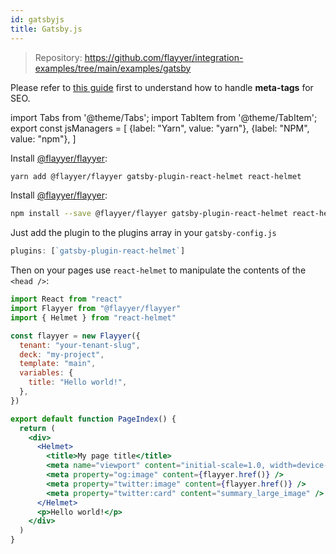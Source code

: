 ```yaml
---
id: gatsbyjs
title: Gatsby.js
---
```


> Repository: https://github.com/flayyer/integration-examples/tree/main/examples/gatsby

Please refer to [this guide](https://www.gatsbyjs.com/docs/add-seo-component/) first to understand how to handle **meta-tags** for SEO.

<!-- MDX variables -->
import Tabs from '@theme/Tabs';
import TabItem from '@theme/TabItem';
export const jsManagers = [
  {label: "Yarn", value: "yarn"},
  {label: "NPM", value: "npm"},
]

<Tabs groupId="js-manager" defaultValue="yarn" values={jsManagers}>
<TabItem value="yarn">

Install [@flayyer/flayyer](./flayyer-js.md):

```bash title="Terminal.app"
yarn add @flayyer/flayyer gatsby-plugin-react-helmet react-helmet
```

</TabItem>

<TabItem value="npm">

Install [@flayyer/flayyer](./flayyer-js.md):

```bash title="Terminal.app"
npm install --save @flayyer/flayyer gatsby-plugin-react-helmet react-helmet
```

</TabItem>
</Tabs>

Just add the plugin to the plugins array in your `gatsby-config.js`

```js title="gatsby-config.js"
plugins: [`gatsby-plugin-react-helmet`]
```

Then on your pages use `react-helmet` to manipulate the contents of the `<head />`:

```jsx title="pages/index.js"
import React from "react"
import Flayyer from "@flayyer/flayyer"
import { Helmet } from "react-helmet"

const flayyer = new Flayyer({
  tenant: "your-tenant-slug",
  deck: "my-project",
  template: "main",
  variables: {
    title: "Hello world!",
  },
})

export default function PageIndex() {
  return (
    <div>
      <Helmet>
        <title>My page title</title>
        <meta name="viewport" content="initial-scale=1.0, width=device-width" />
        <meta property="og:image" content={flayyer.href()} />
        <meta property="twitter:image" content={flayyer.href()} />
        <meta property="twitter:card" content="summary_large_image" />
      </Helmet>
      <p>Hello world!</p>
    </div>
  )
}
```
